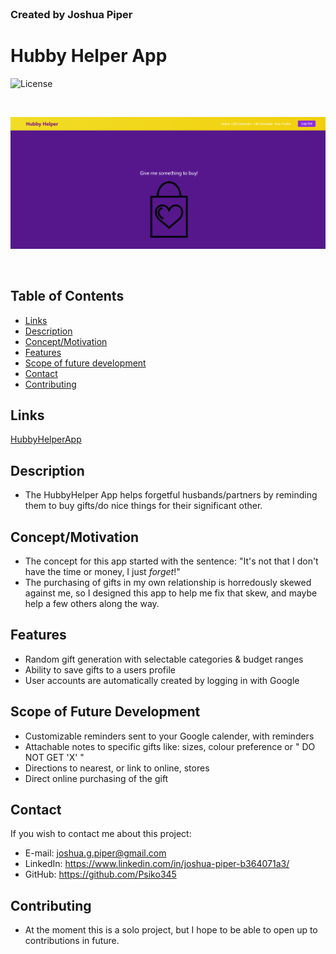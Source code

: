 <br>

### Created by Joshua Piper
# Hubby Helper App
 ![License](https://img.shields.io/badge/License-Apache%202.0-blue.svg)

<br>

![HubbyHelperAppCoverImage](./readme-props/cover-image.png)

<br>

## Table of Contents
- [Links](##Links)
- [Description](##Description)
- [Concept/Motivation](##Concept/Motivation)
- [Features](##Features)
- [Scope of future development](##Scopeoffuturedevelopment) 
- [Contact](##Contact)
- [Contributing](##Contributing)


 ## Links
 [HubbyHelperApp](https://hubbyhelperapp.herokuapp.com/)

 ## Description
 * The HubbyHelper App helps forgetful husbands/partners by reminding them to buy gifts/do nice things for their significant other.

 ## Concept/Motivation
 * The concept for this app started with the sentence: "It's not that I don't have the time or money, I just *forget*!"
 * The purchasing of gifts in my own relationship is horredously skewed against me, so I designed this app to help me fix that skew, and maybe help a few others along the way.

 ## Features
 * Random gift generation with selectable categories & budget ranges
 * Ability to save gifts to a users profile
 * User accounts are automatically created by logging in with Google

 ## Scope of Future Development
 * Customizable reminders sent to your Google calender, with reminders
 * Attachable notes to specific gifts like: sizes, colour preference or " DO NOT GET 'X' "
 * Directions to nearest, or link to online, stores
 * Direct online purchasing of the gift

 ## Contact
 If you wish to contact me about this project: 
 * E-mail: joshua.g.piper@gmail.com
 * LinkedIn: https://www.linkedin.com/in/joshua-piper-b364071a3/
 * GitHub: https://github.com/Psiko345

 ## Contributing 
 * At the moment this is a solo project, but I hope to be able to open up to contributions in future. 
